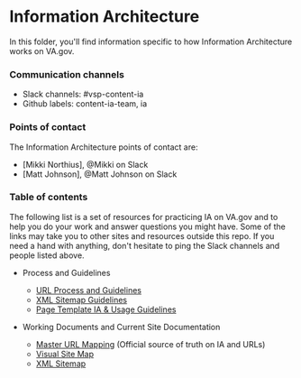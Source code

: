 # Information Architecture
In this folder, you'll find information specific to how Information Architecture works on VA.gov.

### Communication channels
- Slack channels: #vsp-content-ia
- Github labels: content-ia-team, ia

### Points of contact
The Information Architecture points of contact are:  
- [Mikki Northius], @Mikki on Slack
- [Matt Johnson], @Matt Johnson on Slack

### Table of contents
The following list is a set of resources for practicing IA on VA.gov and to help you do your work and answer questions you might have. Some of the links may take you to other sites and resources outside this repo. If you need a hand with anything, don't hesitate to ping the Slack channels and people listed above.

- Process and Guidelines
    - [URL Process and Guidelines](https://github.com/department-of-veterans-affairs/va.gov-team/blob/master/platform/information-architecture/URL%20Process%20and%20Guidelines.md)
    - [XML Sitemap Guidelines](https://github.com/department-of-veterans-affairs/va.gov-team/blob/master/platform/information-architecture/XML%20Sitemap%20Guidelines.md)
    - [Page Template IA & Usage Guidelines](https://github.com/department-of-veterans-affairs/va.gov-team/blob/master/platform/information-architecture/Template%20Guidelines%20-%20Hub%20Page.md)

- Working Documents and Current Site Documentation
    - [Master URL Mapping](https://github.com/department-of-veterans-affairs/va.gov-team/blob/master/platform/information-architecture/Master%20URL%20Mapping.md) (Official source of truth on IA and URLs)
    - [Visual Site Map](https://github.com/department-of-veterans-affairs/va.gov-team/blob/master/platform/information-architecture/Site%20Map)
    - [XML Sitemap](https://www.va.gov/sitemap.xml)
